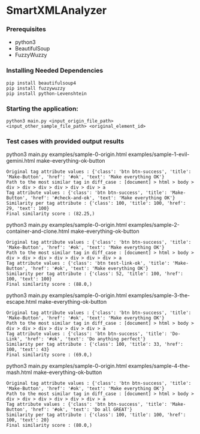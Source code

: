# SmartXMLAnalyzer

### Prerequisites

* python3
* BeautifulSoup
* FuzzyWuzzy

### Installing Needed Dependencies

```
pip install beautifulsoup4
pip install fuzzywuzzy
pip install python-Levenshtein
```
### Starting the application:
```
python3 main.py <input_origin_file_path> <input_other_sample_file_path> <original_element_id>

```
### Test cases with provided output results 

python3 main.py examples/sample-0-origin.html examples/sample-1-evil-gemini.html make-everything-ok-button
```
Original tag attribute values : {'class': 'btn btn-success', 'title': 'Make-Button', 'href': '#ok', 'text': 'Make everything OK'}
Path to the most similar tag in diff_case : [document] > html > body > div > div > div > div > div > div > a 
Tag attribute values : {'class': 'btn btn-success', 'title': 'Make-Button', 'href': '#check-and-ok', 'text': 'Make everything OK'}
Similarity per tag attribute : {'class': 100, 'title': 100, 'href': 29, 'text': 100}
Final similarity score : (82.25,)
```

python3 main.py examples/sample-0-origin.html examples/sample-2-container-and-clone.html make-everything-ok-button
```
Original tag attribute values : {'class': 'btn btn-success', 'title': 'Make-Button', 'href': '#ok', 'text': 'Make everything OK'}
Path to the most similar tag in diff_case : [document] > html > body > div > div > div > div > div > div > div > a 
Tag attribute values : {'class': 'btn test-link-ok', 'title': 'Make-Button', 'href': '#ok', 'text': 'Make everything OK'}
Similarity per tag attribute : {'class': 52, 'title': 100, 'href': 100, 'text': 100}
Final similarity score : (88.0,)
```

python3 main.py examples/sample-0-origin.html examples/sample-3-the-escape.html make-everything-ok-button
```
Original tag attribute values : {'class': 'btn btn-success', 'title': 'Make-Button', 'href': '#ok', 'text': 'Make everything OK'}
Path to the most similar tag in diff_case : [document] > html > body > div > div > div > div > div > div > a 
Tag attribute values : {'class': 'btn btn-success', 'title': 'Do-Link', 'href': '#ok', 'text': 'Do anything perfect'}
Similarity per tag attribute : {'class': 100, 'title': 33, 'href': 100, 'text': 43}
Final similarity score : (69.0,)
```

python3 main.py examples/sample-0-origin.html examples/sample-4-the-mash.html make-everything-ok-button
```
Original tag attribute values : {'class': 'btn btn-success', 'title': 'Make-Button', 'href': '#ok', 'text': 'Make everything OK'}
Path to the most similar tag in diff_case : [document] > html > body > div > div > div > div > div > div > a 
Tag attribute values : {'class': 'btn btn-success', 'title': 'Make-Button', 'href': '#ok', 'text': 'Do all GREAT'}
Similarity per tag attribute : {'class': 100, 'title': 100, 'href': 100, 'text': 20}
Final similarity score : (80.0,)
```

